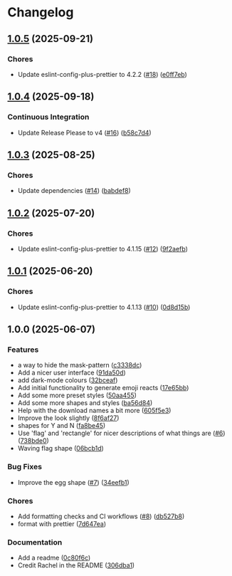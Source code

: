 # Changelog

## [1.0.5](https://github.com/aimeerivers/queermoji/compare/v1.0.4...v1.0.5) (2025-09-21)


### Chores

* Update eslint-config-plus-prettier to 4.2.2 ([#18](https://github.com/aimeerivers/queermoji/issues/18)) ([e0ff7eb](https://github.com/aimeerivers/queermoji/commit/e0ff7eb2ce4e0f7c3094da81d5292b98c902a640))

## [1.0.4](https://github.com/aimeerivers/queermoji/compare/v1.0.3...v1.0.4) (2025-09-18)


### Continuous Integration

* Update Release Please to v4 ([#16](https://github.com/aimeerivers/queermoji/issues/16)) ([b58c7d4](https://github.com/aimeerivers/queermoji/commit/b58c7d4971d8d3b8e99f659ffc14019f21f9b2cb))

## [1.0.3](https://github.com/aimeerivers/queermoji/compare/v1.0.2...v1.0.3) (2025-08-25)


### Chores

* Update dependencies ([#14](https://github.com/aimeerivers/queermoji/issues/14)) ([babdef8](https://github.com/aimeerivers/queermoji/commit/babdef899c68d3e4d0f01129f76043b79423e207))

## [1.0.2](https://github.com/aimeerivers/queermoji/compare/v1.0.1...v1.0.2) (2025-07-20)


### Chores

* Update eslint-config-plus-prettier to 4.1.15 ([#12](https://github.com/aimeerivers/queermoji/issues/12)) ([9f2aefb](https://github.com/aimeerivers/queermoji/commit/9f2aefb9c07de9b97dab41d42b6451a029f4fa20))

## [1.0.1](https://github.com/aimeerivers/queermoji/compare/v1.0.0...v1.0.1) (2025-06-20)


### Chores

* Update eslint-config-plus-prettier to 4.1.13 ([#10](https://github.com/aimeerivers/queermoji/issues/10)) ([0d8d15b](https://github.com/aimeerivers/queermoji/commit/0d8d15b820a3228a13c38b1454783482b5c05f25))

## 1.0.0 (2025-06-07)


### Features

* a way to hide the mask-pattern ([c3338dc](https://github.com/aimeerivers/queermoji/commit/c3338dcdcacac8f86a52514bec3829d5093bf248))
* Add a nicer user interface ([91da50d](https://github.com/aimeerivers/queermoji/commit/91da50d3c2202d3ff08626c8e5fdf1ebbed32b73))
* add dark-mode colours ([32bceaf](https://github.com/aimeerivers/queermoji/commit/32bceaff372f30246ef536f549306697eb66e8b3))
* Add initial functionality to generate emoji reacts ([17e65bb](https://github.com/aimeerivers/queermoji/commit/17e65bb6d58c45e4089d4e06c6269ee258227356))
* Add some more preset styles ([50aa455](https://github.com/aimeerivers/queermoji/commit/50aa455c83c3f808cb7a32a53eca4e60a6a31840))
* Add some more shapes and styles ([ba56d84](https://github.com/aimeerivers/queermoji/commit/ba56d843f3fd604f5029f1287663117b5ad6987b))
* Help with the download names a bit more ([605f5e3](https://github.com/aimeerivers/queermoji/commit/605f5e33a23c236eecb0e83405996a20864f2758))
* Improve the look slightly ([8f6af27](https://github.com/aimeerivers/queermoji/commit/8f6af27e50837611924fbce53ff61cd29d2900e9))
* shapes for Y and N ([fa8be45](https://github.com/aimeerivers/queermoji/commit/fa8be4566560608ee7ef2851a722ffc24b49e27d))
* Use 'flag' and 'rectangle' for nicer descriptions of what things are ([#6](https://github.com/aimeerivers/queermoji/issues/6)) ([738bde0](https://github.com/aimeerivers/queermoji/commit/738bde03a5887878da89dcd8eb6916247dbb3bf5))
* Waving flag shape ([06bcb1d](https://github.com/aimeerivers/queermoji/commit/06bcb1d79795ec66ec9f8840d76cf7d961223f23))


### Bug Fixes

* Improve the egg shape ([#7](https://github.com/aimeerivers/queermoji/issues/7)) ([34eefb1](https://github.com/aimeerivers/queermoji/commit/34eefb164344bd3db0a3a8b68508ca437fae39dc))


### Chores

* Add formatting checks and CI workflows ([#8](https://github.com/aimeerivers/queermoji/issues/8)) ([db527b8](https://github.com/aimeerivers/queermoji/commit/db527b886242b69b5570ae304972e42eb1f66b87))
* format with prettier ([7d647ea](https://github.com/aimeerivers/queermoji/commit/7d647ea69b7c6bfc0b62f3bf23bd317c5a9cb12b))


### Documentation

* Add a readme ([0c80f6c](https://github.com/aimeerivers/queermoji/commit/0c80f6c34e5fe97f961a77a871d131256caaa24d))
* Credit Rachel in the README ([306dba1](https://github.com/aimeerivers/queermoji/commit/306dba18d489d966c34a08d0c9d8086686ca0f2a))
